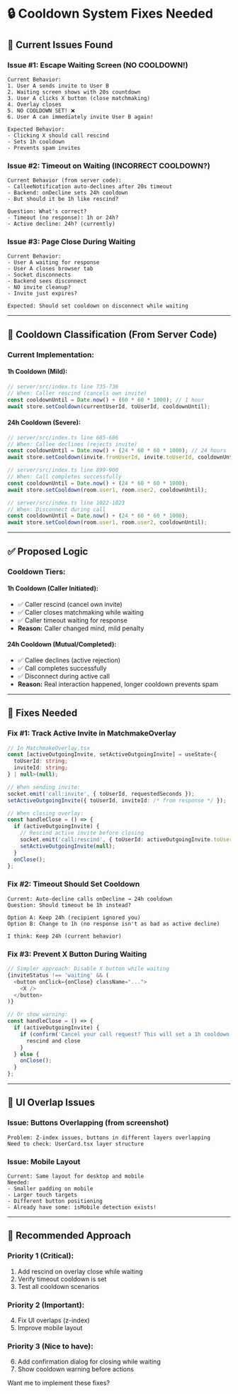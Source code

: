 # 🔒 Cooldown System Fixes Needed

## 🐛 Current Issues Found

### Issue #1: Escape Waiting Screen (NO COOLDOWN!)
```
Current Behavior:
1. User A sends invite to User B
2. Waiting screen shows with 20s countdown
3. User A clicks X button (close matchmaking)
4. Overlay closes
5. NO COOLDOWN SET! ❌
6. User A can immediately invite User B again!

Expected Behavior:
- Clicking X should call rescind
- Sets 1h cooldown
- Prevents spam invites
```

### Issue #2: Timeout on Waiting (INCORRECT COOLDOWN?)
```
Current Behavior (from server code):
- CalleeNotification auto-declines after 20s timeout
- Backend: onDecline sets 24h cooldown
- But should it be 1h like rescind?

Question: What's correct?
- Timeout (no response): 1h or 24h?
- Active decline: 24h? (currently)
```

### Issue #3: Page Close During Waiting
```
Current Behavior:
- User A waiting for response
- User A closes browser tab
- Socket disconnects
- Backend sees disconnect
- NO invite cleanup? 
- Invite just expires?

Expected: Should set cooldown on disconnect while waiting
```

---

## 🎯 Cooldown Classification (From Server Code)

### Current Implementation:

#### 1h Cooldown (Mild):
```typescript
// server/src/index.ts line 735-736
// When: Caller rescind (cancels own invite)
const cooldownUntil = Date.now() + (60 * 60 * 1000); // 1 hour
await store.setCooldown(currentUserId, toUserId, cooldownUntil);
```

#### 24h Cooldown (Severe):
```typescript
// server/src/index.ts line 685-686
// When: Callee declines (rejects invite)
const cooldownUntil = Date.now() + (24 * 60 * 60 * 1000); // 24 hours
await store.setCooldown(invite.fromUserId, invite.toUserId, cooldownUntil);

// server/src/index.ts line 899-900
// When: Call completes successfully
const cooldownUntil = Date.now() + (24 * 60 * 60 * 1000);
await store.setCooldown(room.user1, room.user2, cooldownUntil);

// server/src/index.ts line 1022-1023
// When: Disconnect during call
const cooldownUntil = Date.now() + (24 * 60 * 60 * 1000);
await store.setCooldown(room.user1, room.user2, cooldownUntil);
```

---

## ✅ Proposed Logic

### Cooldown Tiers:

#### 1h Cooldown (Caller Initiated):
- ✅ Caller rescind (cancel own invite)
- ✅ Caller closes matchmaking while waiting
- ✅ Caller timeout waiting for response
- **Reason:** Caller changed mind, mild penalty

#### 24h Cooldown (Mutual/Completed):
- ✅ Callee declines (active rejection)
- ✅ Call completes successfully
- ✅ Disconnect during active call
- **Reason:** Real interaction happened, longer cooldown prevents spam

---

## 🔧 Fixes Needed

### Fix #1: Track Active Invite in MatchmakeOverlay
```typescript
// In MatchmakeOverlay.tsx
const [activeOutgoingInvite, setActiveOutgoingInvite] = useState<{
  toUserId: string;
  inviteId: string;
} | null>(null);

// When sending invite:
socket.emit('call:invite', { toUserId, requestedSeconds });
setActiveOutgoingInvite({ toUserId, inviteId: /* from response */ });

// When closing overlay:
const handleClose = () => {
  if (activeOutgoingInvite) {
    // Rescind active invite before closing
    socket.emit('call:rescind', { toUserId: activeOutgoingInvite.toUserId });
    setActiveOutgoingInvite(null);
  }
  onClose();
};
```

### Fix #2: Timeout Should Set Cooldown
```
Current: Auto-decline calls onDecline → 24h cooldown
Question: Should timeout be 1h instead?

Option A: Keep 24h (recipient ignored you)
Option B: Change to 1h (no response isn't as bad as active decline)

I think: Keep 24h (current behavior)
```

### Fix #3: Prevent X Button During Waiting
```typescript
// Simpler approach: Disable X button while waiting
{inviteStatus !== 'waiting' && (
  <button onClick={onClose} className="...">
    <X />
  </button>
)}

// Or show warning:
const handleClose = () => {
  if (activeOutgoingInvite) {
    if (confirm('Cancel your call request? This will set a 1h cooldown.')) {
      rescind and close
    }
  } else {
    onClose();
  }
};
```

---

## 📱 UI Overlap Issues

### Issue: Buttons Overlapping (from screenshot)
```
Problem: Z-index issues, buttons in different layers overlapping
Need to check: UserCard.tsx layer structure
```

### Issue: Mobile Layout
```
Current: Same layout for desktop and mobile
Needed: 
- Smaller padding on mobile
- Larger touch targets
- Different button positioning
- Already have some: isMobile detection exists!
```

---

## 🚀 Recommended Approach

### Priority 1 (Critical):
1. Add rescind on overlay close while waiting
2. Verify timeout cooldown is set
3. Test all cooldown scenarios

### Priority 2 (Important):
4. Fix UI overlaps (z-index)
5. Improve mobile layout

### Priority 3 (Nice to have):
6. Add confirmation dialog for closing while waiting
7. Show cooldown warning before actions

Want me to implement these fixes?

